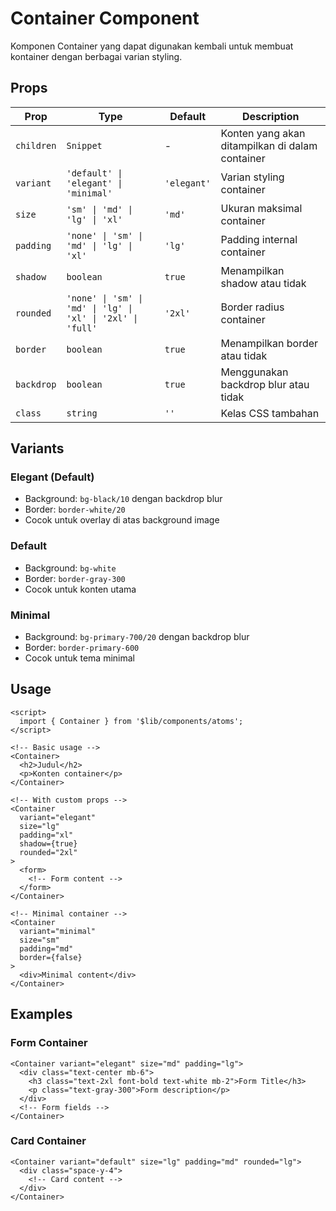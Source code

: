 # Container Component

Komponen Container yang dapat digunakan kembali untuk membuat kontainer dengan berbagai varian styling.

## Props

| Prop | Type | Default | Description |
|------|------|---------|-------------|
| `children` | `Snippet` | - | Konten yang akan ditampilkan di dalam container |
| `variant` | `'default' \| 'elegant' \| 'minimal'` | `'elegant'` | Varian styling container |
| `size` | `'sm' \| 'md' \| 'lg' \| 'xl'` | `'md'` | Ukuran maksimal container |
| `padding` | `'none' \| 'sm' \| 'md' \| 'lg' \| 'xl'` | `'lg'` | Padding internal container |
| `shadow` | `boolean` | `true` | Menampilkan shadow atau tidak |
| `rounded` | `'none' \| 'sm' \| 'md' \| 'lg' \| 'xl' \| '2xl' \| 'full'` | `'2xl'` | Border radius container |
| `border` | `boolean` | `true` | Menampilkan border atau tidak |
| `backdrop` | `boolean` | `true` | Menggunakan backdrop blur atau tidak |
| `class` | `string` | `''` | Kelas CSS tambahan |

## Variants

### Elegant (Default)
- Background: `bg-black/10` dengan backdrop blur
- Border: `border-white/20`
- Cocok untuk overlay di atas background image

### Default
- Background: `bg-white`
- Border: `border-gray-300`
- Cocok untuk konten utama

### Minimal
- Background: `bg-primary-700/20` dengan backdrop blur
- Border: `border-primary-600`
- Cocok untuk tema minimal

## Usage

```svelte
<script>
  import { Container } from '$lib/components/atoms';
</script>

<!-- Basic usage -->
<Container>
  <h2>Judul</h2>
  <p>Konten container</p>
</Container>

<!-- With custom props -->
<Container 
  variant="elegant" 
  size="lg" 
  padding="xl"
  shadow={true}
  rounded="2xl"
>
  <form>
    <!-- Form content -->
  </form>
</Container>

<!-- Minimal container -->
<Container 
  variant="minimal" 
  size="sm" 
  padding="md"
  border={false}
>
  <div>Minimal content</div>
</Container>
```

## Examples

### Form Container
```svelte
<Container variant="elegant" size="md" padding="lg">
  <div class="text-center mb-6">
    <h3 class="text-2xl font-bold text-white mb-2">Form Title</h3>
    <p class="text-gray-300">Form description</p>
  </div>
  <!-- Form fields -->
</Container>
```

### Card Container
```svelte
<Container variant="default" size="lg" padding="md" rounded="lg">
  <div class="space-y-4">
    <!-- Card content -->
  </div>
</Container>
```